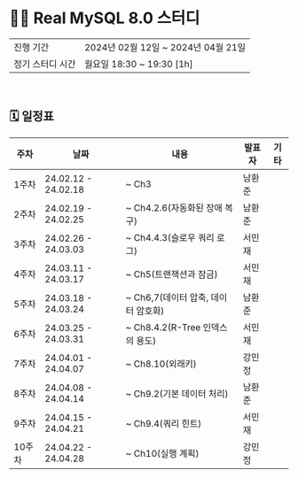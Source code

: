 # 🧑‍💻 Real MySQL 8.0 스터디
<table>
  <tr>
    <td>진행 기간</td>
    <td>2024년 02월 12일 ~ 2024년 04월 21일 </td>
  </tr>
  <tr>
    <td>정기 스터디 시간</td>
    <td>월요일 18:30 ~ 19:30 [1h] </a></td>
  </tr>
</table>

<br />

## 🗓 일정표

| 주차 | 날짜 | 내용 | 발표자 | 기타 |
| --- | --- | ------------- | --- | -- |
| 1주차 | 24.02.12 - 24.02.18 | ~ Ch3 | 남환준 |
| 2주차 | 24.02.19 - 24.02.25 | ~ Ch4.2.6(자동화된 장애 복구) | 남환준 |  |
| 3주차 | 24.02.26 - 24.03.03 | ~ Ch4.4.3(슬로우 쿼리 로그) | 서민재 |  |
| 4주차 | 24.03.11 - 24.03.17 | ~ Ch5(트랜잭션과 잠금) | 서민재 |  |
| 5주차 | 24.03.18 - 24.03.24 | ~ Ch6,7(데이터 압축, 데이터 암호화) | 남환준 |  |
| 6주차 | 24.03.25 - 24.03.31 | ~ Ch8.4.2(R-Tree 인덱스의 용도) | 서민재 | |
| 7주차 | 24.04.01 - 24.04.07 | ~ Ch8.10(외래키) | 강민정 | |
| 8주차 | 24.04.08 - 24.04.14 | ~ Ch9.2(기본 데이터 처리) | 남환준 | |
| 9주차 | 24.04.15 - 24.04.21 | ~ Ch9.4(쿼리 힌트) | 서민재 | |
| 10주차 | 24.04.22 - 24.04.28 | ~ Ch10(실행 계획) | 강민정 | |
